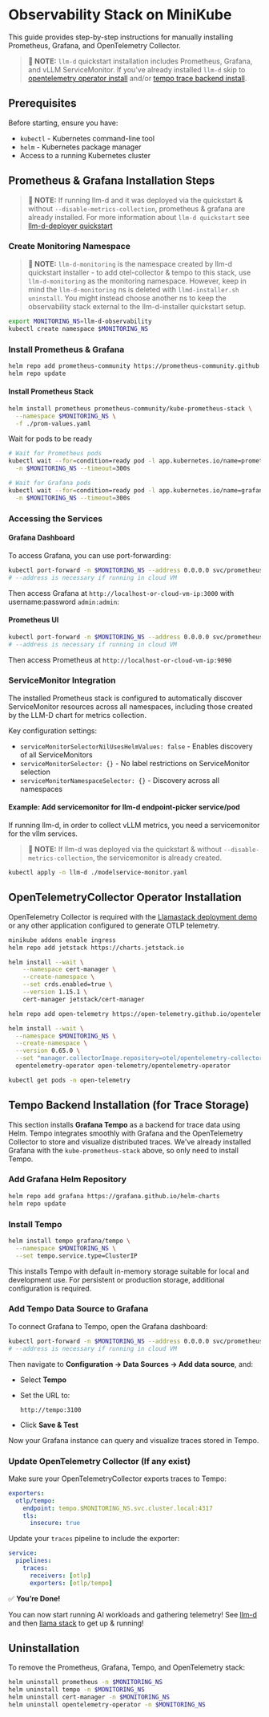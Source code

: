 # Observability Stack on MiniKube

This guide provides step-by-step instructions for manually installing Prometheus, Grafana, and OpenTelemetry Collector.

> **📝 NOTE:** `llm-d` quickstart installation includes Prometheus, Grafana, and vLLM ServiceMonitor. If you've already installed `llm-d` skip to [opentelemetry operator install](#opentelemetrycollector-operator-installation) and/or [tempo trace backend install](#tempo-backend-installation-for-trace-storage).

## Prerequisites

Before starting, ensure you have:

- `kubectl` - Kubernetes command-line tool
- `helm` - Kubernetes package manager
- Access to a running Kubernetes cluster

## Prometheus & Grafana Installation Steps

> **📝 NOTE:** If running llm-d and it was deployed via the quickstart & without `--disable-metrics-collection`, prometheus & grafana are already installed. For more information about `llm-d quickstart` see [llm-d-deployer quickstart](https://github.com/llm-d/llm-d-deployer/tree/main/quickstart)

### Create Monitoring Namespace

> **📝 NOTE:** `llm-d-monitoring` is the namespace created by llm-d quickstart installer - to add otel-collector & tempo to this stack, use `llm-d-monitoring` as the monitoring namespace. However, keep in mind the `llm-d-monitoring` ns is deleted with `llmd-installer.sh uninstall`. You might instead choose another ns to keep the observability stack external to the llm-d-installer quickstart setup.

```bash
export MONITORING_NS=llm-d-observability
kubectl create namespace $MONITORING_NS
```

### Install Prometheus & Grafana

```bash
helm repo add prometheus-community https://prometheus-community.github.io/helm-charts
helm repo update
```

#### Install Prometheus Stack

```bash
helm install prometheus prometheus-community/kube-prometheus-stack \
  --namespace $MONITORING_NS \
  -f ./prom-values.yaml
```
Wait for pods to be ready
```bash
# Wait for Prometheus pods
kubectl wait --for=condition=ready pod -l app.kubernetes.io/name=prometheus \
  -n $MONITORING_NS --timeout=300s

# Wait for Grafana pods  
kubectl wait --for=condition=ready pod -l app.kubernetes.io/name=grafana \
  -n $MONITORING_NS --timeout=300s
```
 
### Accessing the Services

#### Grafana Dashboard

To access Grafana, you can use port-forwarding:

```bash
kubectl port-forward -n $MONITORING_NS --address 0.0.0.0 svc/prometheus-grafana 3000:80
# --address is necessary if running in cloud VM
```

Then access Grafana at `http://localhost-or-cloud-vm-ip:3000` with username:password `admin:admin`:

#### Prometheus UI

```bash
kubectl port-forward -n $MONITORING_NS --address 0.0.0.0 svc/prometheus-kube-prometheus-prometheus 9090:9090
# --address is necessary if running in cloud VM
```

Then access Prometheus at `http://localhost-or-cloud-vm-ip:9090`

### ServiceMonitor Integration

The installed Prometheus stack is configured to automatically discover ServiceMonitor resources across all namespaces, including those created by the LLM-D chart for metrics collection.

Key configuration settings:
- `serviceMonitorSelectorNilUsesHelmValues: false` - Enables discovery of all ServiceMonitors
- `serviceMonitorSelector: {}` - No label restrictions on ServiceMonitor selection
- `serviceMonitorNamespaceSelector: {}` - Discovery across all namespaces

#### Example: Add servicemonitor for llm-d endpoint-picker service/pod

If running llm-d, in order to collect vLLM metrics, you need a servicemonitor for the vllm services.

> **📝 NOTE:** If llm-d was deployed via the quickstart & without `--disable-metrics-collection`, the servicemonitor is already created.

```bash
kubectl apply -n llm-d ./modelservice-monitor.yaml
```

## OpenTelemetryCollector Operator Installation 

OpenTelemetry Collector is required with the [Llamastack deployment demo](./llama-stack-deploy/README.md) or any other application configured to generate OTLP telemetry.

```bash
minikube addons enable ingress
helm repo add jetstack https://charts.jetstack.io

helm install --wait \
    --namespace cert-manager \
    --create-namespace \
    --set crds.enabled=true \
    --version 1.15.1 \
    cert-manager jetstack/cert-manager

helm repo add open-telemetry https://open-telemetry.github.io/opentelemetry-helm-charts

helm install --wait \
  --namespace $MONITORING_NS \
  --create-namespace \
  --version 0.65.0 \
  --set "manager.collectorImage.repository=otel/opentelemetry-collector-contrib" \
  opentelemetry-operator open-telemetry/opentelemetry-operator

kubectl get pods -n open-telemetry
```

## Tempo Backend Installation (for Trace Storage)

This section installs **Grafana Tempo** as a backend for trace data using Helm. Tempo integrates smoothly with Grafana and the OpenTelemetry Collector to store and visualize distributed traces. We've already installed Grafana with the `kube-prometheus-stack` above, so only need to install Tempo.

### Add Grafana Helm Repository 

```bash
helm repo add grafana https://grafana.github.io/helm-charts
helm repo update
````
### Install Tempo

```bash
helm install tempo grafana/tempo \
  --namespace $MONITORING_NS \
  --set tempo.service.type=ClusterIP
```
This installs Tempo with default in-memory storage suitable for local and development use. For persistent or production storage, additional configuration is required.

### Add Tempo Data Source to Grafana

To connect Grafana to Tempo, open the Grafana dashboard:

```bash
kubectl port-forward -n $MONITORING_NS --address 0.0.0.0 svc/prometheus-grafana 3000:80
# --address is necessary if running in cloud VM
```
Then navigate to **Configuration → Data Sources → Add data source**, and:

* Select **Tempo**
* Set the URL to:

  ```
  http://tempo:3100
  ```
* Click **Save & Test**

Now your Grafana instance can query and visualize traces stored in Tempo.

### Update OpenTelemetry Collector (If any exist)

Make sure your OpenTelemetryCollector exports traces to Tempo:

```yaml
exporters:
  otlp/tempo:
    endpoint: tempo.$MONITORING_NS.svc.cluster.local:4317
    tls:
      insecure: true
```

Update your `traces` pipeline to include the exporter:

```yaml
service:
  pipelines:
    traces:
      receivers: [otlp]
      exporters: [otlp/tempo]
```

✅ **You’re Done!**

You can now start running AI workloads and gathering telemetry! See [llm-d](./llm-d) and then [llama stack](./llama-stack-deploy) to get up & running!

## Uninstallation

To remove the Prometheus, Grafana, Tempo, and OpenTelemetry stack:

```bash
helm uninstall prometheus -n $MONITORING_NS
helm uninstall tempo -n $MONITORING_NS
helm uninstall cert-manager -n $MONITORING_NS
helm uninstall opentelemetry-operator -n $MONITORING_NS
```
